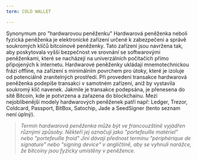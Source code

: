 ```yaml
---
term: COLD WALLET

---
```

Synonymum pro "hardwarovou peněženku" Hardwarová peněženka neboli fyzická peněženka je elektronické zařízení určené k zabezpečení a správě soukromých klíčů bitcoinové peněženky. Tato zařízení jsou navržena tak, aby poskytovala vyšší bezpečnost ve srovnání se softwarovými peněženkami, které se nacházejí na univerzálních počítačích přímo připojených k internetu. Hardwarové peněženky ukládají mnemotechnickou frázi offline, na zařízení s minimálním povrchem pro útoky, které je izoluje od potenciálně zranitelných prostředí. Při provedení transakce hardwarová peněženka podepíše transakci v samotném zařízení, aniž by vystavila soukromý klíč navenek. Jakmile je transakce podepsána, je přenesena do sítě Bitcoin, kde je potvrzena a zařazena do blockchainu. Mezi nejoblíbenější modely hardwarových peněženek patří např: Ledger, Trezor, Coldcard, Passport, BitBox, Satochip, Jade a SeedSigner (tento seznam není úplný).

> *Termín hardwarová peněženka může být ve francouzštině vyjádřen různými způsoby. Někteří jej označují jako "portefeuille matériel" nebo "portefeuille froid" Jiní dávají přednost termínu "périphérique de signature" nebo "signing device" v angličtině, aby se vyhnuli narážce, že bitcoiny jsou fyzicky umístěny v peněžence.*